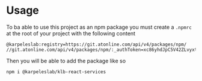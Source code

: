 # Usage

To ba able to use this project as an npm package you must create a `.npmrc` at the root of your project with the following content


```
@karpeleslab:registry=https://git.atonline.com/api/v4/packages/npm/
//git.atonline.com/api/v4/packages/npm/:_authToken=xc86yhdJpC5V42ZLvyxt
```

Then you will be able to add the package like so

```
npm i @karpeleslab/klb-react-services
```
